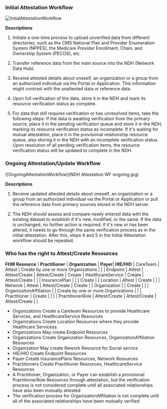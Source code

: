 ### Initial Attestation Workflow

![IntialAttestationWorkflow](NDH_Initial_Attestation_WF.png)  

**Descriptions**
1. Initiate a one-time process to upload unverified data from different directories, such as the CMS National Plan and Provider Enumeration System (NPPES), the Medicare Provider Enrollment, Chain, and Ownership System (PECOS), etc.

2. Transfer reference data from the main source into the NDH (Network Data Hub).

3. Receive attested details about oneself, an organization or a group from an authorized individual via the Portal or Application. This information might contrast with the unattested data or reference data.

4. Upon full verification of the data, store it in the NDH and mark its resource verification status as complete.

5. For data that still requires verification or has unresolved items, take the following steps: If the data is awaiting verification from the primary source, place it in the pending verification queue and store it in the NDH, marking its resource verification status as incomplete. If it's waiting for mutual attestation, place it in the provisional relationship resource queue, also storing it in the NDH with an incomplete verification status. Upon resolution of all pending verification items, the resource verification status will be updated to complete in the NDH.


### Ongoing Attestation/Update Workflow

![OngoingAttestationWorkflow](NDH Attestation WF ongoing.jpg)  

**Descriptions**
1. Receive updated attested details about oneself, an organization or a group from an authorized individual via the Portal or Application or pull the reference data from primary sources stored in the NDH server. 

2. The NDH should assess and compare newly entered data with the existing dataset to establish if it's new, modified, or the same. If the data is unchanged, no further action is required; if it's new or has been altered, it needs to go through the same verification process as in the initial attestation. After this, steps 4 and 5 in the Initial Attestation workflow should be repeated.


### Who has the right to Attest/Create Resources

<style>
    th{border: solid 2px lightgrey;}
    td{border: solid 2px lightgrey;}
</style>

**FHIR Resource** | **Practitioner** | **Organization** | **Payer**| **HIE/HIO** |
CareTeam | Attest | Create by one or more Organizations | | |
Endpoint | Attest | Attest/Create | Attest/Create | Create |
HealthcareService | Create | Attest/Create | | |
InsurancePlan | | | Create | |
Location | Attest | Create | | |
Network | Attest | Attest/Create | Create | |
Organization | | Create | | |
OrganizationAffiliation | | Create by one or more Organizations | | |
Practitioner | Create | | | |
PractitionerRole | Attest/Create | Attest/Create | Attest/Create | |

- Organizations Create a Careteam Resources to provide Healthcare Services, and HealthcareService Resources
- Organizations Create Location Resources where they provide Healthcare Servicess.
- Organizations May create Endpoint Resources
- Organizations Create Organization Resources, OrganizationAffiliation Resources
- Organization May create Nework Resource for Social service
- HIE/HIO Create Endpoint Resources
- Payer Create InsurancePlans Resources, Network Resources
- Practitioners Create Practitioner Resources, HealthcareService Resources
- A Practitioner, Organization, or Payer can establish a provisional PractitionerRole Resources through attestation, but the verification process is not considered complete until all associated relationships have also been mutually attested
- The verification process for OrganizationAffiliation is not complete until all of the associated relationships have been mutually verified

